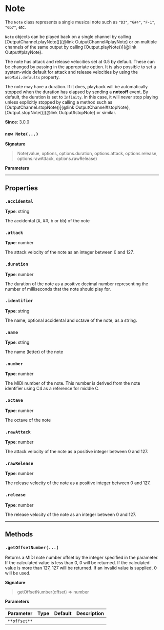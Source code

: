 # Note

The `Note` class represents a single musical note such as `"D3"`, `"G#4"`, `"F-1"`, `"Gb7"`, etc.

`Note` objects can be played back on a single channel by calling
[OutputChannel.playNote()]{@link OutputChannel#playNote} or on multiple channels of the same
output by calling [Output.playNote()]{@link Output#playNote}.

The note has attack and release velocities set at 0.5 by default. These can be changed by passing
in the appropriate option. It is also possible to set a system-wide default for attack and
release velocities by using the `WebMidi.defaults` property.

The note may have a duration. If it does, playback will be automatically stopped when the
duration has elapsed by sending a **noteoff** event. By default, the duration is set to
`Infinity`. In this case, it will never stop playing unless explicitly stopped by calling a
method such as [OutputChannel.stopNote()]{@link OutputChannel#stopNote},
[Output.stopNote()]{@link Output#stopNote} or similar.

**Since**: 3.0.0




### `new Note(...)`

**Signature**

> Note(value, options, options.duration, options.attack, options.release, options.rawAttack, options.rawRelease)

**Parameters**

***

## Properties

### `.accidental`
**Type**: string

The accidental (#, ##, b or bb) of the note



### `.attack`
**Type**: number

The attack velocity of the note as an integer between 0 and 127.



### `.duration`
**Type**: number

The duration of the note as a positive decimal number representing the number of milliseconds
that the note should play for.



### `.identifier`
**Type**: string

The name, optional accidental and octave of the note, as a string.



### `.name`
**Type**: string

The name (letter) of the note



### `.number`
**Type**: number

The MIDI number of the note. This number is derived from the note identifier using C4 as a
reference for middle C.



### `.octave`
**Type**: number

The octave of the note



### `.rawAttack`
**Type**: number

The attack velocity of the note as a positive integer between 0 and 127.



### `.rawRelease`
**Type**: number

The release velocity of the note as a positive integer between 0 and 127.



### `.release`
**Type**: number

The release velocity of the note as an integer between 0 and 127.




***

## Methods

### `.getOffsetNumber(...)`

Returns a MIDI note number offset by the integer specified in the parameter. If the calculated
value is less than 0, 0 will be returned. If the calculated value is more than 127, 127 will be
returned. If an invalid value is supplied, 0 will be used.

**Signature**

> getOffsetNumber(offset) ⇒ number

**Parameters**


| Parameter    | Type         | Default      | Description  |
| ------------ | ------------ | ------------ | ------------ |
|`**offset**`||||


